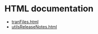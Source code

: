 
# HTML documentation

* [tranFiles.html](https://htmlpreview.github.io/?https://github.com/EPICS-synApps/utils/blob/master/documentation/tranFiles.html)
* [utilsReleaseNotes.html](https://htmlpreview.github.io/?https://github.com/EPICS-synApps/utils/blob/master/documentation/utilsReleaseNotes.html)
